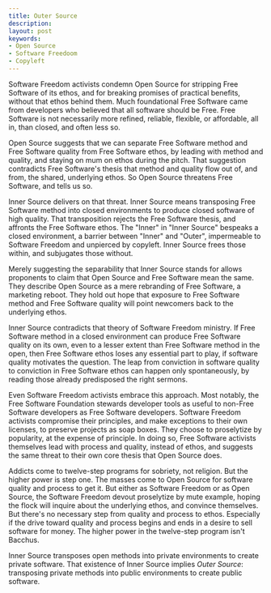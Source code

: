 ```yaml
---
title: Outer Source
description:
layout: post
keywords:
- Open Source
- Software Freedoom
- Copyleft
---
```


Software Freedom activists condemn Open Source for stripping Free Software of its ethos, and for breaking promises of practical benefits, without that ethos behind them.  Much foundational Free Software came from developers who believed that all software should be Free.  Free Software is not necessarily more refined, reliable, flexible, or affordable, all in, than closed, and often less so.

Open Source suggests that we can separate Free Software method and Free Software quality from Free Software ethos, by leading with method and quality, and staying on mum on ethos during the pitch.  That suggestion contradicts Free Software's thesis that method and quality flow out of, and from, the shared, underlying ethos.  So Open Source threatens Free Software, and tells us so.

Inner Source delivers on that threat.  Inner Source means transposing Free Software method into closed environments to produce closed software of high quality.  That transposition rejects the Free Software thesis, and affronts the Free Software ethos.  The "Inner" in "Inner Source" bespeaks a closed environment, a barrier between "Inner" and "Outer", impermeable to Software Freedom and unpierced by copyleft.  Inner Source frees those within, and subjugates those without.

Merely suggesting the separability that Inner Source stands for allows proponents to claim that Open Source and Free Software mean the same.  They describe Open Source as a mere rebranding of Free Software, a marketing reboot.  They hold out hope that exposure to Free Software method and Free Software quality will point newcomers back to the underlying ethos.

Inner Source contradicts that theory of Software Freedom ministry.  If Free Software method in a closed environment can produce Free Software quality on its own, even to a lesser extent than Free Software method in the open, then Free Software ethos loses any essential part to play, if software quality motivates the question.  The leap from conviction in software quality to conviction in Free Software ethos can happen only spontaneously, by reading those already predisposed the right sermons.

Even Software Freedom activists embrace this approach.  Most notably, the Free Software Foundation stewards developer tools as useful to non-Free Software developers as Free Software developers.  Software Freedom activists compromise their principles, and make exceptions to their own licenses, to preserve projects as soap boxes.  They choose to proselytize by popularity, at the expense of principle.  In doing so, Free Software activists themselves lead with process and quality, instead of ethos, and suggests the same threat to their own core thesis that Open Source does.

Addicts come to twelve-step programs for sobriety, not religion.  But the higher power is step one.  The masses come to Open Source for software quality and process to get it.  But either as Software Freedom or as Open Source, the Software Freedom devout proselytize by mute example, hoping the flock will inquire about the underlying ethos, and convince themselves.  But there's no necessary step from quality and process to ethos.  Especially if the drive toward quality and process begins and ends in a desire to sell software for money.  The higher power in the twelve-step program isn't Bacchus.

Inner Source transposes open methods into private environments to create private software.  That existence of Inner Source implies _Outer Source_: transposing private methods into public environments to create public software.
